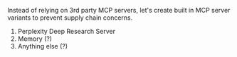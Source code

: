 Instead of relying on 3rd party MCP servers, let's create built in MCP server variants to prevent supply chain concerns.

1. Perplexity Deep Research Server
2. Memory (?)
3. Anything else (?)